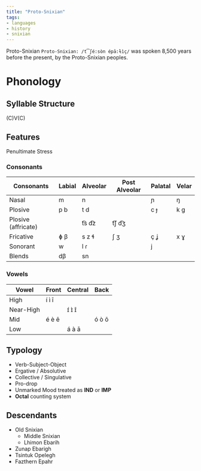 ```yaml
---
title: "Proto-Snixian"
tags:
- languages
- history
- snixian
---
```

Proto-Snixian `Proto-Snixian: /t͡ʃé:sòn épā:ɫìç/` was spoken 8,500 years before the present, by the Proto-Snixian peoples.

# Phonology
## Syllable Structure
(C)V(C)

## Features
Penultimate Stress

### Consonants
Consonants|Labial|Alveolar|Post Alveolar|Palatal|Velar
---|---|---|---|---|---
Nasal|m|n||ɲ|ŋ
Plosive|p b|t d||c ɟ|k g
Plosive (affricate)||t͡s d͡z|t͡ʃ d͡ʒ||
Fricative|ɸ β|s z ɬ|ʃ ʒ|ç ʝ|x ɣ
Sonorant|w|l ɾ||j|
Blends|dβ|sn|||

### Vowels
Vowel|Front|Central|Back
---|---|---|---
High|í ì ī||
Near-High||ɪ́ ɪ̀ ɪ̄|
Mid|é è ē||ó ò ō
Low||á à ā|

## Typology
- Verb-Subject-Object
- Ergative / Absolutive
- Collective / Singulative
- Pro-drop
- Unmarked Mood treated as **IND** or **IMP**
- **Octal** counting system

## Descendants
 - Old Snixian
	 - Middle Snixian
	 - Lhimon Ebarih
- Zunap Ebarigh
- Tsintuk Opelegh
- Fazthern Epahr